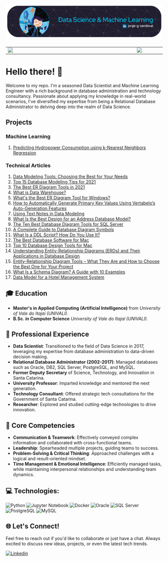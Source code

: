 # <img src="github-header-image.png">

<center>
<table>
    <tr>
        <td><img width="400px" align="left" src="https://github-readme-stats.vercel.app/api/top-langs/?username=jorgesandoval&hide=html&layout=compact&theme=buefy&count_private=true" /></td>
        <td><img width="495px" align="left" src="https://github-readme-stats.vercel.app/api?username=jorgesandoval&theme=buefy&count_private=true"/></td>
    </tr>   
</table>
</center> 

# Hello there! 👋

Welcome to my repo. I'm a seasoned Data Scientist and Machine Learning Engineer with a rich background in database administration and technology consultancy. Passionate about applying my knowledge in real-world scenarios, I've diversified my expertise from being a Relational Database Administrator to delving deep into the realm of Data Science.

## Projects

### Machine Learning
1. [Predicting Hydropower Consumption using k-Nearest Neighbors Regression](https://github.com/jorgesandoval/hydropower-regression-knn.git)

### Technical Articles

1.  [Data Modeling Tools: Choosing the Best for Your Needs](https://vertabelo.com/blog/best-data-modeling-tool/)
2.  [Top 15 Database Modeling Tips for 2021](https://vertabelo.com/blog/database-modeling-tips/)
3.  [The Best ER Diagram Tools in 2021](https://vertabelo.com/blog/best-er-diagram-tools-2021/)
4.  [What is Data Warehouse?](https://vertabelo.com/blog/what-is-data-warehouse/)
5.  [What's the Best ER Diagram Tool for Windows?](https://vertabelo.com/blog/best-er-diagram-tool-for-windows/)
6.  [How to Automatically Generate Primary Key Values Using Vertabelo’s Auto-Generation Features](https://vertabelo.com/blog/auto-generate-primary-key-values/)
7.  [Using Text Notes in Data Modeling](https://vertabelo.com/blog/text-notes-in-vertabelo/)
8.  [What Is the Best Design for an Address Database Model?](https://vertabelo.com/blog/address-in-database-model/)
9.  [The Ten Best Database Diagram Tools for SQL Server](https://vertabelo.com/blog/database-diagram-tool-for-sql-server/)
10. [A Complete Guide to Database Diagram Symbols](https://vertabelo.com/blog/database-diagram-symbols-guide/)
11. [What Is a DDL Script? How Do You Use It?](https://vertabelo.com/blog/what-is-ddl-script/)
12. [The Best Database Software for Mac](https://vertabelo.com/blog/database-software-for-mac/)
13. [Top 10 Database Design Tools for Mac](https://vertabelo.com/blog/database-design-tools-for-mac/)
14. [Understanding Entity-Relationship Diagrams (ERDs) and Their Applications in Database Design](https://vertabelo.com/blog/what-does-erd-stand-for/)
15. [Entity-Relationship Diagram Tools – What They Are and How to Choose the Best One for Your Project](https://vertabelo.com/blog/entity-relationship-diagram-erd/)
16. [What Is a Schema Diagram? A Guide with 10 Examples](https://vertabelo.com/blog/schema-diagram/)
17. [Data Model for a Hotel Management System](https://vertabelo.com/blog/data-model-for-hotel-management-system/)

## 🎓 Education

<!-- - **Ph.D. in Industrial and Systems Engineering** from *Pontifical Catholic University of Paraná (PUC/PR)*. -->
- **Master's in Applied Computing (Artificial Intelligence)** from *University of Vale do Itajaí (UNIVALI)*.
- **B.Sc. in Computer Science** *University of Vale do Itajaí (UNIVALI)*.

## 💼 Professional Experience

- **Data Scientist**: Transitioned to the field of Data Science in 2017, leveraging my expertise from database administration to data-driven decision making.
- **Relational Database Administrator (2002-2017)**: Managed databases such as Oracle, DB2, SQL Server, PostgreSQL, and MySQL.
- **Former Deputy Secretary** of Science, Technology, and Innovation in Santa Catarina.
- **University Professor**: Imparted knowledge and mentored the next generation.
- **Technology Consultant**: Offered strategic tech consultations for the Government of Santa Catarina.
- **Researcher**: Explored and studied cutting-edge technologies to drive innovation.

## 🌟 Core Competencies

- **Communication & Teamwork**: Effectively conveyed complex information and collaborated with cross-functional teams.
- **Leadership**: Spearheaded multiple projects, guiding teams to success.
- **Problem-Solving & Critical Thinking**: Approached challenges with a logical and result-oriented mindset.
- **Time Management & Emotional Intelligence**: Efficiently managed tasks, while maintaining interpersonal relationships and understanding team dynamics.


## 💻 Technologies:

![Python](https://img.shields.io/badge/python-%23FFD43B?&style=for-the-badge&logo=python&logoColor=white)
![Jupyter Notebook](https://img.shields.io/badge/jupyter-%23F37626?style=for-the-badge&logo=jupyter&logoColor=white)
![Docker](https://img.shields.io/badge/docker-%232496ED?style=for-the-badge&logo=docker&logoColor=white)
![Oracle](https://img.shields.io/badge/Oracle-%23DC291E?style=for-the-badge&logo=oracle&logoColor=white)
![SQL Server](https://img.shields.io/badge/SQL%20Server-CC2927?style=for-the-badge&logo=microsoft-sql-server&logoColor=white)
![PostgreSQL](https://img.shields.io/badge/postgres-%23336791?style=for-the-badge&logo=postgresql&logoColor=white)
![MySQL](https://img.shields.io/badge/MySQL-%2300718B?style=for-the-badge&logo=mysql&logoColor=white)



## 🌐 Let's Connect!

Feel free to reach out if you'd like to collaborate or just have a chat. Always excited to discuss new ideas, projects, or even the latest tech trends.

[![Linkedin](https://img.shields.io/badge/-Linkedin-blue?style=flat-square&logo=Linkedin&logoColor=white&link=www.linkedin.com/in/jorge-g-sandoval/)](https://www.linkedin.com/in/jorge-g-sandoval/)
